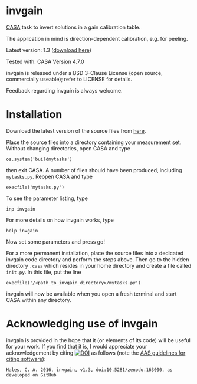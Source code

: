 invgain
=======

[CASA](http://casa.nrao.edu/) task to invert solutions in a gain calibration table.

The application in mind is direction-dependent calibration, e.g. for peeling.

Latest version: 1.3 ([download here](https://github.com/chrishales/invgain/releases/latest))

Tested with: CASA Version 4.7.0

invgain is released under a BSD 3-Clause License (open source, commercially useable); refer to LICENSE for details.

Feedback regarding invgain is always welcome.

Installation
======

Download the latest version of the source files from [here](https://github.com/chrishales/invgain/releases/latest).

Place the source files into a directory containing your measurement set. Without changing directories, open CASA and type
```
os.system('buildmytasks')
```
then exit CASA. A number of files should have been produced, including ```mytasks.py```. Reopen CASA and type
```
execfile('mytasks.py')
```
To see the parameter listing, type
```
inp invgain
```
For more details on how invgain works, type
```
help invgain
```
Now set some parameters and press go!

For a more permanent installation, place the source files into a dedicated invgain code directory and perform the steps above. Then go to the hidden directory ```.casa``` which resides in your home directory and create a file called ```init.py```. In this file, put the line
```
execfile('/<path_to_invgain_directory>/mytasks.py')
```
invgain will now be available when you open a fresh terminal and start CASA within any directory.

Acknowledging use of invgain
======

invgain is provided in the hope that it (or elements of its code) will be useful for your work. If you find that it is, I would appreciate your acknowledgement by citing [![DOI](https://zenodo.org/badge/DOI/10.5281/zenodo.163000.svg)](https://doi.org/10.5281/zenodo.163000) as follows (note the [AAS guidelines for citing software](http://journals.aas.org/policy/software.html)):
```
Hales, C. A. 2016, invgain, v1.3, doi:10.5281/zenodo.163000, as developed on GitHub
```
